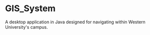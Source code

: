 # GIS_System
A desktop application in Java designed for navigating within Western University's campus.
